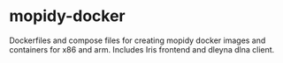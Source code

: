 # mopidy-docker

Dockerfiles and compose files for creating mopidy docker images and containers for x86 and arm.
Includes Iris frontend and dleyna dlna client.

